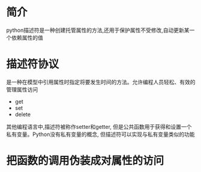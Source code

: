 简介
===

python描述符是一种创建托管属性的方法,还用于保护属性不受修改,自动更新某一个依赖属性的值

描述符协议
===

是一种在模型中引用属性时指定将要发生时间的方法。允许编程人员轻松、有效的管理属性访问

* get
* set
* delete

其他编程语言中,描述符被称作setter和getter, 但是公共函数用于获得和设置一个私有变量。Python没有私有变量的概念,
但描述符可以实现与私有变量类似的功能

把函数的调用伪装成对属性的访问
===